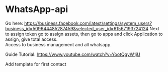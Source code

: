 # WhatsApp-api
Go here: https://business.facebook.com/latest/settings/system_users?business_id=509644485287459&selected_user_id=61567193724124
Next to  assign token go to assign assets, then go to apps and click Application to assign, give total access.\
Access to business management and all whatsapp.

Guide Tutorial: https://www.youtube.com/watch?v=YootQgyW1jU

Add template for first contact
